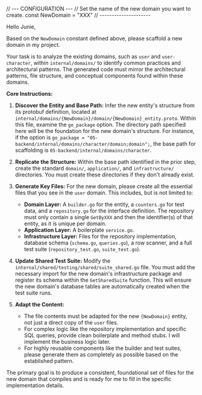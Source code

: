// --- CONFIGURATION ---
// Set the name of the new domain you want to create.
const NewDomain = "XXX"
// ---------------------

Hello Junie,

Based on the `NewDomain` constant defined above, please scaffold a new domain in my project.

Your task is to analyze the existing domains, such as `user` and `user-character`, within `internal/domains/` to identify common practices and architectural patterns. The generated code must mirror the architectural patterns, file structure, and conceptual components found within these domains.

**Core Instructions:**

1.  **Discover the Entity and Base Path:** Infer the new entity's structure from its protobuf definition, located at `internal/domains/{NewDomain}/domain/{NewDomain}_entity.proto`. Within this file, examine the `go_package` option. The directory path specified here will be the foundation for the new domain's structure. For instance, if the option is `go_package = "05-backend/internal/domains/character/domain;domain";`, the base path for scaffolding is `05-backend/internal/domains/character`.

2.  **Replicate the Structure:** Within the base path identified in the prior step, create the standard `domain/`, `application/`, and `infrastructure/` directories. You must create these directories if they don't already exist.

3.  **Generate Key Files:** For the new domain, please create all the essential files that you see in the `user` domain. This includes, but is not limited to:
    *   **Domain Layer:** A `builder.go` for the entity, a `counters.go` for test data, and a `repository.go` for the interface definition. The repository must only contain a single `GetByXXX` and then the identifier(s) of that entity, as it is unique per domain.
    *   **Application Layer:** A boilerplate `service.go`.
    *   **Infrastructure Layer:** Files for the repository implementation, database schema (`schema.go`, `queries.go`), a row scanner, and a full test suite (`repository_test.go`, `suite_test.go`).

4.  **Update Shared Test Suite:** Modify the `internal/shared/testing/shared/suite_shared.go` file. You must add the necessary import for the new domain's infrastructure package and register its schema within the `GetSharedSuite` function. This will ensure the new domain's database tables are automatically created when the test suite runs.

5.  **Adapt the Content:**
    *   The file contents must be adapted for the new `{NewDomain}` entity, not just a direct copy of the `user` files.
    *   For complex logic like the repository implementation and specific SQL queries, provide clean boilerplate and method stubs. I will implement the business logic later.
    *   For highly reusable components like the builder and test suites, please generate them as completely as possible based on the established pattern.

The primary goal is to produce a consistent, foundational set of files for the new domain that compiles and is ready for me to fill in the specific implementation details.